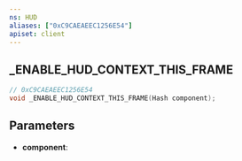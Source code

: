 ```yaml
---
ns: HUD
aliases: ["0xC9CAEAEEC1256E54"]
apiset: client
---
```

## _ENABLE_HUD_CONTEXT_THIS_FRAME

```c
// 0xC9CAEAEEC1256E54
void _ENABLE_HUD_CONTEXT_THIS_FRAME(Hash component);
```


## Parameters
* **component**:



